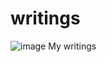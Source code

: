 # writings
![image](https://user-images.githubusercontent.com/35906419/139339578-c395528e-b07c-43e7-99c5-450371bb88e6.png)
My writings
